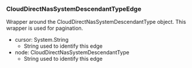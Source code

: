 ### CloudDirectNasSystemDescendantTypeEdge
Wrapper around the CloudDirectNasSystemDescendantType object. This wrapper is used for pagination.

- cursor: System.String
  - String used to identify this edge
- node: CloudDirectNasSystemDescendantType
  - String used to identify this edge
